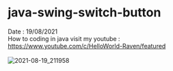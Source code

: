 # java-swing-switch-button
Date : 19/08/2021<br/>
How to coding in java
visit my youtube : https://www.youtube.com/c/HelloWorld-Raven/featured
<br/><br/>
![2021-08-19_211958](https://user-images.githubusercontent.com/58245926/130086742-ecb2e936-9c07-4832-b795-baf2470aef59.png)
